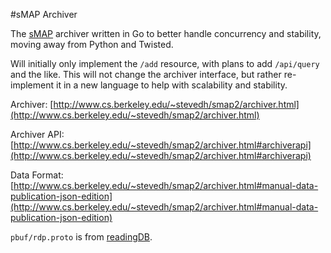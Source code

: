 #sMAP Archiver

The [sMAP](https://github.com/SoftwareDefinedBuildings/smap) archiver written in Go to better handle concurrency and stability, moving away from Python and Twisted.

Will initially only implement the `/add` resource, with plans to add `/api/query` and the like. This will not change the archiver interface, but rather re-implement
it in a new language to help with scalability and stability.

Archiver: [http://www.cs.berkeley.edu/~stevedh/smap2/archiver.html](http://www.cs.berkeley.edu/~stevedh/smap2/archiver.html)

Archiver API: [http://www.cs.berkeley.edu/~stevedh/smap2/archiver.html#archiverapi](http://www.cs.berkeley.edu/~stevedh/smap2/archiver.html#archiverapi)

Data Format: [http://www.cs.berkeley.edu/~stevedh/smap2/archiver.html#manual-data-publication-json-edition](http://www.cs.berkeley.edu/~stevedh/smap2/archiver.html#manual-data-publication-json-edition)

`pbuf/rdp.proto` is from [readingDB](https://github.com/stevedh/readingdb).
